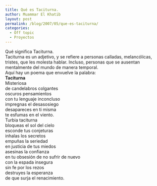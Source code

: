 ```yaml
---
title: Qué es Taciturna.
author: Muammar El Khatib
layout: post
permalink: /blog/2007/05/que-es-taciturna/
categories:
  - Off topic
  - Proyectos
---
```

Qué significa Taciturna.  
Taciturna es un adjetivo, y se refiere a personas calladas, melancólicas, tristes, que les molesta hablar. Incluso, personas que se ausentan mentalmente del mundo de manera temporal.  
Aquí hay un poema que envuelve la palabra:  
**Taciturna**  
Misteriosa  
de candelabros colgantes  
oscuros pensamientos  
con tu lenguaje inconcluso  
impregnas el desasosiego  
desapareces en ti misma  
te esfumas en el viento.  
Turbia taciturna  
bloqueas el sol del cielo  
esconde tus conjeturas  
inhalas los secretos  
empuñas la seriedad  
en justicia de tus miedos  
asesinas la confianza  
en tu obsesión de no sufrir de nuevo  
con la espada insegura  
sin fe por los rezos  
destruyes la esperanza  
de que surja el renacimiento.